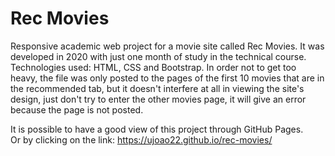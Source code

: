 # Rec Movies
Responsive academic web project for a movie site called Rec Movies. It was developed in 2020 with just one month of study in the technical course. Technologies used: HTML, CSS and Bootstrap. In order not to get too heavy, the file was only posted to the pages of the first 10 movies that are in the recommended tab, but it doesn't interfere at all in viewing the site's design, just don't try to enter the other movies page, it will give an error because the page is not posted.

It is possible to have a good view of this project through GitHub Pages. </br>
Or by clicking on the link: https://ujoao22.github.io/rec-movies/
